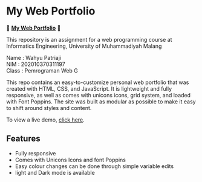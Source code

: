 # My Web Portfolio

🚀 **[My Web Portfolio](https://github.com/whyaji/my-portfolio-web)** 🚀

This repository is an assignment for a web programming course at Informatics Engineering, University of Muhammadiyah Malang

Name    : Wahyu Patriaji  
NIM     : 202010370311197  
Class   : Pemrograman Web G

This repo contains an easy-to-customize personal web portfolio that was created with HTML, CSS, and JavaScript. It is lightweight and fully responsive, as well as comes with unicons icons, grid system, and loaded with Font Poppins. The site was built as modular as possible to make it easy to shift around styles and content.

To view a live demo, [click here](https://wahyupaji.netlify.app/).

## Features

* Fully responsive
* Comes with Unicons Icons and font Poppins
* Easy colour changes can be done through simple variable edits
* light and Dark mode is available
